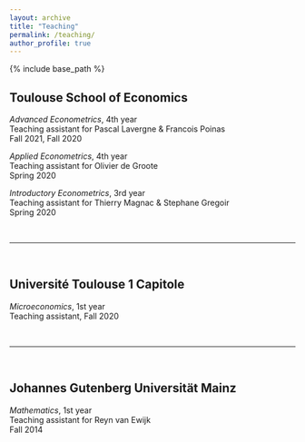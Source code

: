 ```yaml
---
layout: archive
title: "Teaching"
permalink: /teaching/
author_profile: true
---
```


{% include base_path %}


## Toulouse School of Economics

*Advanced Econometrics*, 4th year  
Teaching assistant for Pascal Lavergne \& Francois Poinas  
Fall 2021, Fall 2020  

*Applied Econometrics*, 4th year  
Teaching assistant for Olivier de Groote  
Spring 2020

*Introductory Econometrics*, 3rd year  
Teaching assistant for Thierry Magnac \& Stephane Gregoir  
Spring 2020

<br>

---

<br>

## Université Toulouse 1 Capitole

*Microeconomics*, 1st year  
Teaching assistant, Fall 2020

<br>

---

<br>

## Johannes Gutenberg Universität Mainz

*Mathematics*, 1st year  
Teaching assistant for Reyn van Ewijk  
Fall 2014

